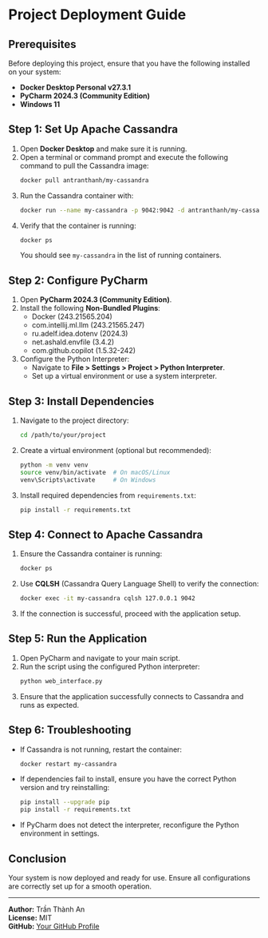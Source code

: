 # Project Deployment Guide

## Prerequisites
Before deploying this project, ensure that you have the following installed on your system:
- **Docker Desktop Personal v27.3.1**
- **PyCharm 2024.3 (Community Edition)**
- **Windows 11**

## Step 1: Set Up Apache Cassandra
1. Open **Docker Desktop** and make sure it is running.
2. Open a terminal or command prompt and execute the following command to pull the Cassandra image:
   ```sh
   docker pull antranthanh/my-cassandra
   ```
3. Run the Cassandra container with:
   ```sh
   docker run --name my-cassandra -p 9042:9042 -d antranthanh/my-cassandra
   ```
4. Verify that the container is running:
   ```sh
   docker ps
   ```
   You should see `my-cassandra` in the list of running containers.

## Step 2: Configure PyCharm
1. Open **PyCharm 2024.3 (Community Edition)**.
2. Install the following **Non-Bundled Plugins**:
   - Docker (243.21565.204)
   - com.intellij.ml.llm (243.21565.247)
   - ru.adelf.idea.dotenv (2024.3)
   - net.ashald.envfile (3.4.2)
   - com.github.copilot (1.5.32-242)
3. Configure the Python Interpreter:
   - Navigate to **File > Settings > Project > Python Interpreter**.
   - Set up a virtual environment or use a system interpreter.

## Step 3: Install Dependencies
1. Navigate to the project directory:
   ```sh
   cd /path/to/your/project
   ```
2. Create a virtual environment (optional but recommended):
   ```sh
   python -m venv venv
   source venv/bin/activate  # On macOS/Linux
   venv\Scripts\activate     # On Windows
   ```
3. Install required dependencies from `requirements.txt`:
   ```sh
   pip install -r requirements.txt
   ```

## Step 4: Connect to Apache Cassandra
1. Ensure the Cassandra container is running:
   ```sh
   docker ps
   ```
2. Use **CQLSH** (Cassandra Query Language Shell) to verify the connection:
   ```sh
   docker exec -it my-cassandra cqlsh 127.0.0.1 9042
   ```
3. If the connection is successful, proceed with the application setup.

## Step 5: Run the Application
1. Open PyCharm and navigate to your main script.
2. Run the script using the configured Python interpreter:
   ```sh
   python web_interface.py
   ```
3. Ensure that the application successfully connects to Cassandra and runs as expected.

## Step 6: Troubleshooting
- If Cassandra is not running, restart the container:
  ```sh
  docker restart my-cassandra
  ```
- If dependencies fail to install, ensure you have the correct Python version and try reinstalling:
  ```sh
  pip install --upgrade pip
  pip install -r requirements.txt
  ```
- If PyCharm does not detect the interpreter, reconfigure the Python environment in settings.

## Conclusion
Your system is now deployed and ready for use. Ensure all configurations are correctly set up for a smooth operation.

---

**Author:** Trần Thành An  
**License:** MIT  
**GitHub:** [Your GitHub Profile](https://github.com/ThanhAn-Tran)

